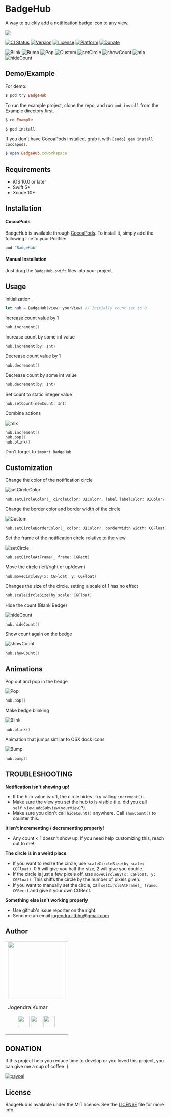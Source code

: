 # BadgeHub
A way to quickly add a notification badge icon to any view.

<img src="https://user-images.githubusercontent.com/20956124/52379966-080a5f00-2a92-11e9-8c85-9c34fabd4641.png">

[![CI Status](https://img.shields.io/travis/jogendra/BadgeHub.svg?style=flat)](https://travis-ci.org/jogendra/BadgeHub)
[![Version](https://img.shields.io/cocoapods/v/BadgeHub.svg?style=flat)](https://cocoapods.org/pods/BadgeHub)
[![License](https://img.shields.io/cocoapods/l/BadgeHub.svg?style=flat)](https://cocoapods.org/pods/BadgeHub)
[![Platform](https://img.shields.io/cocoapods/p/BadgeHub.svg?style=flat)](https://cocoapods.org/pods/BadgeHub)
[![Donate](https://img.shields.io/badge/Donate-PayPal-green.svg)](https://www.paypal.com/cgi-bin/webscr?cmd=_s-xclick&hosted_button_id=5TZAT3TL6XTD4&source=url)

![Blink](https://imgur.com/AEgi5tW.gif) ![Bump](https://i.imgur.com/238tikf.gif) ![Pop](https://i.imgur.com/aQ0sOtZ.gif) ![Custom](https://i.imgur.com/PhlDWXW.gif) ![setCircle](https://i.imgur.com/8CtI0nf.gif) ![showCount](https://i.imgur.com/VHdp2vO.gif) ![mix](https://i.imgur.com/4DohGxr.gif) ![hideCount](https://i.imgur.com/E3hOrX5.gif)

## Demo/Example
For demo:
```ruby
$ pod try BadgeHub
```

To run the example project, clone the repo, and run `pod install` from the Example directory first.
```ruby
$ cd Example
```
```ruby
$ pod install
```
If you don't have CocoaPods installed, grab it with `[sudo] gem install cocoapods`.
```ruby
$ open BadgeHub.xcworkspace
```

## Requirements
- iOS 10.0 or later
- Swift 5+
- Xcode 10+

## Installation

#### CocoaPods

BadgeHub is available through [CocoaPods](https://cocoapods.org). To install
it, simply add the following line to your Podfile:

```ruby
pod 'BadgeHub'
```

#### Manual Installation
Just drag the `BadgeHub.swift` files into your project.

## Usage
Initialization
```swift
let hub = BadgeHub(view: yourView) // Initially count set to 0
```
Increase count value by 1
```swift
hub.increment()
```
Increase count by some int value
```swift
hub.increment(by: Int)
```
Decrease count value by 1
```swift
hub.decrement()
```
Decrease count by some int value
```swift
hub.decrement(by: Int)
```
Set count to static integer value
```swift
hub.setCount(newCount: Int)
```
Combine actions

![mix](https://i.imgur.com/4DohGxr.gif)
```swift
hub.increment()
hub.pop()
hub.blink()
```
Don't forget to `import BadgeHub`

## Customization

Change the color of the notification circle

![setCircleColor](https://i.imgur.com/MrsGB4p.gif)
```swift
hub.setCircleColor(_ circleColor: UIColor?, label labelColor: UIColor?)
```
Change the border color and border width of the circle

![Custom](https://i.imgur.com/PhlDWXW.gif)
```swift
hub.setCircleBorderColor(_ color: UIColor?, borderWidth width: CGFloat)
```
Set the frame of the notification circle relative to the view

![setCircle](https://i.imgur.com/8CtI0nf.gif)
```swift
hub.setCircleAtFrame(_ frame: CGRect)
```
Move the circle (left/right or up/down)
```swift
hub.moveCircleBy(x: CGFloat, y: CGFloat)
```
Changes the size of the circle. setting a scale of 1 has no effect
```swift
hub.scaleCircleSize(by scale: CGFloat)
```
Hide the count (Blank Bedge)

![hideCount](https://i.imgur.com/E3hOrX5.gif)
```swift
hub.hideCount()
```
Show count again on the bedge

![showCount](https://i.imgur.com/VHdp2vO.gif)
```swift
hub.showCount()
```

## Animations

Pop out and pop in the bedge

![Pop](https://i.imgur.com/aQ0sOtZ.gif)
```swift
hub.pop()
```
Make bedge blinking

![Blink](https://imgur.com/AEgi5tW.gif)
```swift
hub.blink()
```
Animation that jumps similar to OSX dock icons

![Bump](https://i.imgur.com/238tikf.gif)
```swift
hub.bump()
```

## TROUBLESHOOTING
**Notification isn't showing up!**
* If the hub value is < 1, the circle hides.  Try calling `increment()`.
* Make sure the view you set the hub to is visible (i.e. did you call `self.view.addSubview(yourView)`?).
* Make sure you didn't call `hideCount()` anywhere. Call `showCount()` to counter this.

**It isn't incrementing / decrementing properly!**
* Any count < 1 doesn't show up. If you need help customizing this, reach out to me!

**The circle is in a weird place**
* If you want to resize the circle, use `scaleCircleSize(by scale: CGFloat)`. 0.5 will give you half the size, 2 will give you double.
* If the circle is just a few pixels off, use `moveCircleBy(x: CGFloat, y: CGFloat)`. This shifts the circle by the number of pixels given.
* If you want to manually set the circle, call `setCircleAtFrame(_ frame: CGRect)` and give it your own CGRect.

**Something else isn't working properly**
* Use github's issue reporter on the right.
* Send me an email jogendra.iitbhu@gmail.com

## Author

<table>
<tr>
<td>
<img src="https://avatars2.githubusercontent.com/u/20956124?s=400&u=01fab3fc9bb3d2ee799e314d3fe23c54d1deeb07&v=4" width="180"/>

Jogendra Kumar

<p align="center">
<a href = "https://github.com/jogendra"><img src = "http://www.iconninja.com/files/241/825/211/round-collaboration-social-github-code-circle-network-icon.svg" width="36" height = "36"/></a>
<a href = "https://twitter.com/jogendrafx"><img src = "https://www.shareicon.net/download/2016/07/06/107115_media.svg" width="36" height="36"/></a>
<a href = "https://www.linkedin.com/in/jogendrasingh24/"><img src = "http://www.iconninja.com/files/863/607/751/network-linkedin-social-connection-circular-circle-media-icon.svg" width="36" height="36"/></a>
</p>
</td>
</tr> 
</table>

## DONATION
If this project help you reduce time to develop or you loved this project, you can give me a cup of coffee :)

[![paypal](https://www.paypalobjects.com/en_US/i/btn/btn_donateCC_LG.gif)](https://www.paypal.com/cgi-bin/webscr?cmd=_s-xclick&hosted_button_id=5TZAT3TL6XTD4&source=url)

## License

BadgeHub is available under the MIT license. See the [LICENSE](LICENSE) file for more info.

